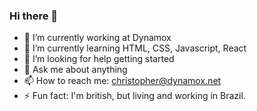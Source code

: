 ### Hi there 👋


- 🔭 I’m currently working at Dynamox
- 🌱 I’m currently learning HTML, CSS, Javascript, React
- 🤔 I’m looking for help getting started
- 💬 Ask me about anything
- 📫 How to reach me: christopher@dynamox.net
- ⚡ Fun fact: I'm british, but living and working in Brazil.
